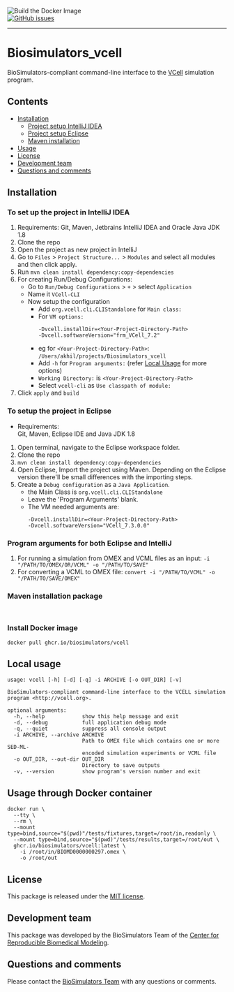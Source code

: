 ![Build the Docker Image](https://github.com/biosimulators/Biosimulators_vcell/workflows/Build%20the%20Docker%20Image/badge.svg)  
[![GitHub issues](https://img.shields.io/github/issues/biosimulators/Biosimulators_vcell?logo=GitHub)](https://github.com/biosimulators/Biosimulators_vcell/issues)

---
# Biosimulators_vcell
BioSimulators-compliant command-line interface to the [VCell](http://vcell.org/) simulation program.

## Contents
* [Installation](#installation)
    * [Project setup IntelliJ IDEA](#to-setup-the-project-in-intellij-idea)
    * [Project setup Eclipse](#to-setup-the-project-in-eclipse)
    * [Maven installation](#maven-installation-package)
* [Usage](#local-usage)
* [License](#license)
* [Development team](#development-team)
* [Questions and comments](#questions-and-comments)

## Installation

### To set up the project in IntelliJ IDEA

1. Requirements: Git, Maven, Jetbrains IntelliJ IDEA and Oracle Java JDK 1.8
2. Clone the repo
3. Open the project as new project in IntelliJ
4. Go to `Files` > `Project Structure...` > `Modules` and select all modules and then click apply.
5. Run `mvn clean install dependency:copy-dependencies`
6. For creating Run/Debug Configurations:
	* Go to `Run/Debug Configurations` > `+` > select `Application`
	* Name it `VCell-CLI`
	* Now setup the configuration
		* Add `org.vcell.cli.CLIStandalone` for `Main class:`
		* For `VM options:` 
			```
			-Dvcell.installDir=<Your-Project-Directory-Path>
			-Dvcell.softwareVersion="frm_VCell_7.2"
			```
		* eg for `<Your-Project-Directory-Path>`: `/Users/akhil/projects/Biosimulators_vcell`
		* Add `-h` for `Program arguments:` (refer [Local Usage](#local-usage) for more options)
		* `Working Directory:` is `<Your-Project-Directory-Path>`
		* Select `vcell-cli` as `Use classpath of module:`
8. Click `apply` and `build`

### To setup the project in Eclipse
  * Requirements:  
        Git, Maven, Eclipse IDE and Java JDK 1.8
  1. Open terminal, navigate to the Eclipse workspace folder.
  2. Clone the repo
  3. ``` mvn clean install dependency:copy-dependencies ```
  4. Open Eclipse, Import the project using Maven. Depending on the Eclipse version there'll be small differences with the importing steps.
  5. Create a `Debug configuration` as a `Java Application`.
     * the Main Class is `org.vcell.cli.CLIStandalone`
     * Leave the 'Program Arguments' blank.
     * The VM needed arguments are:
         ```
        -Dvcell.installDir=<Your-Project-Directory-Path>
        -Dvcell.softwareVersion="VCell_7.3.0.0"
        ```

### Program arguments for both Eclipse and IntelliJ

1. For running a simulation from OMEX and VCML files as an input:
    `-i "/PATH/TO/OMEX/OR/VCML" -o "/PATH/TO/SAVE"`
2. For converting a VCML to OMEX file:
    `convert -i "/PATH/TO/VCML" -o "/PATH/TO/SAVE/OMEX"`
 
           
### Maven installation package

` `



### Install Docker image
```
docker pull ghcr.io/biosimulators/vcell
```

## Local usage
```
usage: vcell [-h] [-d] [-q] -i ARCHIVE [-o OUT_DIR] [-v]

BioSimulators-compliant command-line interface to the VCELL simulation program <http://vcell.org>.

optional arguments:
  -h, --help            show this help message and exit
  -d, --debug           full application debug mode
  -q, --quiet           suppress all console output
  -i ARCHIVE, --archive ARCHIVE
                        Path to OMEX file which contains one or more SED-ML-
                        encoded simulation experiments or VCML file
  -o OUT_DIR, --out-dir OUT_DIR
                        Directory to save outputs
  -v, --version         show program's version number and exit
```

## Usage through Docker container
```
docker run \
  --tty \
  --rm \
  --mount type=bind,source="$(pwd)"/tests/fixtures,target=/root/in,readonly \
  --mount type=bind,source="$(pwd)"/tests/results,target=/root/out \
  ghcr.io/biosimulators/vcell:latest \
    -i /root/in/BIOMD0000000297.omex \
    -o /root/out
```

## License
This package is released under the [MIT license](LICENSE).

## Development team
This package was developed by the BioSimulators Team of the [Center for Reproducible Biomedical Modeling](https://reproduciblebiomodels.org).

## Questions and comments
Please contact the [BioSimulators Team](mailto:info@biosimulators.org) with any questions or comments.
